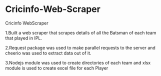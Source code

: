 # Cricinfo-Web-Scraper
Cricinfo WebScraper

1.Built a web scraper that scrapes details of all the Batsman of each team that played in IPL.

2.Request package was used to make parallel requests to the server and cheerio was used to extract data out of it.

3.Nodejs module was used to create directories of each team and xlsx module is used to create excel file for each Player
